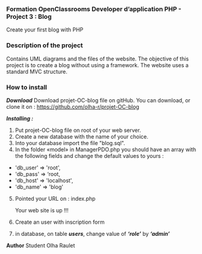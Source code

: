 ### **Formation OpenClassrooms Developer d’application PHP - Project 3 : Blog**
Create your first blog with PHP

### **Description of the project**

Contains UML diagrams and the files of the website.
The objective of this project is to create a blog without using a framework.
The website uses a standard MVC structure.

### **How to install**

_**Download**_
Download projet-OC-blog file on gitHub. You can download, or clone it on : https://github.com/olha-r/projet-OC-blog

_**Installing :**_
1. Put projet-OC-blog file on root of your web server.
2. Create a new database with the name of your choice.
3. Into your database import the file "blog.sql".
4. In the folder «model» in ManagerPDO.php you should have an array with the following fields and change the default values to yours :
* 'db_user' => 'root',
* 'db_pass' => ‘root,
* 'db_host' => 'localhost',
* 'db_name' => 'blog'
5. Pointed your URL on : index.php

   Your web site is up !!!
6. Create an user with inscription form
7. in database, on table _**users**_, change value of _**‘role’**_ by _**‘admin’**_


**Author**
Student Olha Raulet 